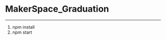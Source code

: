 # MakerSpace_Graduation
_______________________________________________________________________
1) npm install
2) npm start